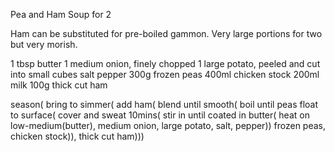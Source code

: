 Pea and Ham Soup for 2

Ham can be substituted for pre-boiled gammon. Very large portions for two but very morish.

1 tbsp butter
1 medium onion, finely chopped
1 large potato, peeled and cut into small cubes
salt
pepper
300g frozen peas
400ml chicken stock
200ml milk
100g thick cut ham

season(
	bring to simmer(
		add ham(
			blend until smooth(
				boil until peas float to surface(
					cover and sweat 10mins(
						stir in until coated in butter(
							heat on low-medium(butter),
							medium onion,
							large potato,
							salt,
							pepper))
					frozen peas,
					chicken stock)),
			thick cut ham)))

